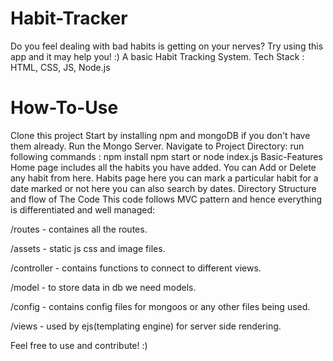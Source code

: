 # Habit-Tracker
Do you feel dealing with bad habits is getting on your nerves? Try using this app and it may help you! :) A basic Habit Tracking System. Tech Stack : HTML, CSS, JS, Node.js
# How-To-Use
Clone this project
Start by installing npm and mongoDB if you don't have them already.
Run the Mongo Server.
Navigate to Project Directory:
run following commands :
npm install 
npm start or node index.js
Basic-Features
Home page includes all the habits you have added. You can Add or Delete any habit from here.
Habits page here you can mark a particular habit for a date marked or not here you can also search by dates.
Directory Structure and flow of The Code
This code follows MVC pattern and hence everything is differentiated and well managed:

/routes - containes all the routes.

/assets - static js css and image files.

/controller - contains functions to connect to different views.

/model - to store data in db we need models.

/config - contains config files for mongoos or any other files being used.

/views - used by ejs(templating engine) for server side rendering.

Feel free to use and contribute! :)
